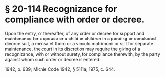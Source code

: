 # § 20-114 Recognizance for compliance with order or decree.

<p>Upon the entry, or thereafter, of any order or decree for support and maintenance for a spouse or a child or children in a pending or concluded divorce suit, a mensa et thoro or a vinculo matrimonii or suit for separate maintenance, the court in its discretion may require the giving of a recognizance, with or without surety, for compliance therewith, by the party against whom such order or decree is entered.</p><p>1942, p. 639; Michie Code 1942, § 5111a; 1975, c. 644.</p>
